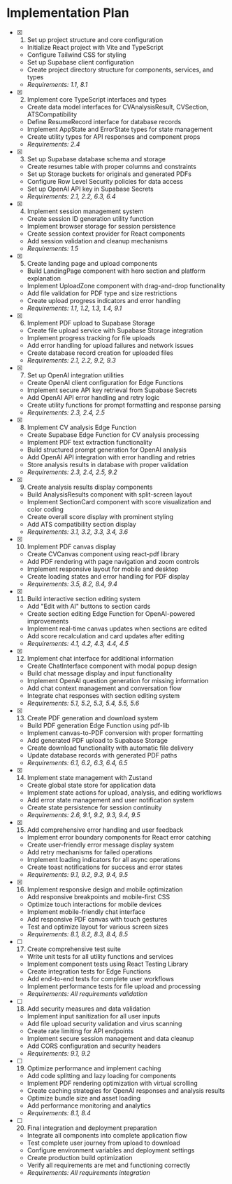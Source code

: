 # Implementation Plan

- [x] 1. Set up project structure and core configuration

  - Initialize React project with Vite and TypeScript
  - Configure Tailwind CSS for styling
  - Set up Supabase client configuration
  - Create project directory structure for components, services, and types
  - _Requirements: 1.1, 8.1_

- [x] 2. Implement core TypeScript interfaces and types

  - Create data model interfaces for CVAnalysisResult, CVSection, ATSCompatibility
  - Define ResumeRecord interface for database records
  - Implement AppState and ErrorState types for state management
  - Create utility types for API responses and component props
  - _Requirements: 2.4_

- [x] 3. Set up Supabase database schema and storage

  - Create resumes table with proper columns and constraints
  - Set up Storage buckets for originals and generated PDFs
  - Configure Row Level Security policies for data access
  - Set up OpenAI API key in Supabase Secrets
  - _Requirements: 2.1, 2.2, 6.3, 6.4_

- [x] 4. Implement session management system

  - Create session ID generation utility function
  - Implement browser storage for session persistence
  - Create session context provider for React components
  - Add session validation and cleanup mechanisms
  - _Requirements: 1.5_

- [x] 5. Create landing page and upload components

  - Build LandingPage component with hero section and platform explanation
  - Implement UploadZone component with drag-and-drop functionality
  - Add file validation for PDF type and size restrictions
  - Create upload progress indicators and error handling
  - _Requirements: 1.1, 1.2, 1.3, 1.4, 9.1_

- [x] 6. Implement PDF upload to Supabase Storage

  - Create file upload service with Supabase Storage integration
  - Implement progress tracking for file uploads
  - Add error handling for upload failures and network issues
  - Create database record creation for uploaded files
  - _Requirements: 2.1, 2.2, 9.2, 9.3_

- [x] 7. Set up OpenAI integration utilities

  - Create OpenAI client configuration for Edge Functions
  - Implement secure API key retrieval from Supabase Secrets
  - Add OpenAI API error handling and retry logic
  - Create utility functions for prompt formatting and response parsing
  - _Requirements: 2.3, 2.4, 2.5_

- [x] 8. Implement CV analysis Edge Function

  - Create Supabase Edge Function for CV analysis processing
  - Implement PDF text extraction functionality
  - Build structured prompt generation for OpenAI analysis
  - Add OpenAI API integration with error handling and retries
  - Store analysis results in database with proper validation
  - _Requirements: 2.3, 2.4, 2.5, 9.2_

- [x] 9. Create analysis results display components

  - Build AnalysisResults component with split-screen layout
  - Implement SectionCard component with score visualization and color coding
  - Create overall score display with prominent styling
  - Add ATS compatibility section display
  - _Requirements: 3.1, 3.2, 3.3, 3.4, 3.6_

- [x] 10. Implement PDF canvas display

  - Create CVCanvas component using react-pdf library
  - Add PDF rendering with page navigation and zoom controls
  - Implement responsive layout for mobile and desktop
  - Create loading states and error handling for PDF display
  - _Requirements: 3.5, 8.2, 8.4, 9.4_

- [x] 11. Build interactive section editing system

  - Add "Edit with AI" buttons to section cards
  - Create section editing Edge Function for OpenAI-powered improvements
  - Implement real-time canvas updates when sections are edited
  - Add score recalculation and card updates after editing
  - _Requirements: 4.1, 4.2, 4.3, 4.4, 4.5_

- [x] 12. Implement chat interface for additional information

  - Create ChatInterface component with modal popup design
  - Build chat message display and input functionality
  - Implement OpenAI question generation for missing information
  - Add chat context management and conversation flow
  - Integrate chat responses with section editing system
  - _Requirements: 5.1, 5.2, 5.3, 5.4, 5.5, 5.6_

- [x] 13. Create PDF generation and download system

  - Build PDF generation Edge Function using pdf-lib
  - Implement canvas-to-PDF conversion with proper formatting
  - Add generated PDF upload to Supabase Storage
  - Create download functionality with automatic file delivery
  - Update database records with generated PDF paths
  - _Requirements: 6.1, 6.2, 6.3, 6.4, 6.5_

- [x] 14. Implement state management with Zustand

  - Create global state store for application data
  - Implement state actions for upload, analysis, and editing workflows
  - Add error state management and user notification system
  - Create state persistence for session continuity
  - _Requirements: 2.6, 9.1, 9.2, 9.3, 9.4, 9.5_

- [x] 15. Add comprehensive error handling and user feedback

  - Implement error boundary components for React error catching
  - Create user-friendly error message display system
  - Add retry mechanisms for failed operations
  - Implement loading indicators for all async operations
  - Create toast notifications for success and error states
  - _Requirements: 9.1, 9.2, 9.3, 9.4, 9.5_

- [x] 16. Implement responsive design and mobile optimization

  - Add responsive breakpoints and mobile-first CSS
  - Optimize touch interactions for mobile devices
  - Implement mobile-friendly chat interface
  - Add responsive PDF canvas with touch gestures
  - Test and optimize layout for various screen sizes
  - _Requirements: 8.1, 8.2, 8.3, 8.4, 8.5_

- [ ] 17. Create comprehensive test suite

  - Write unit tests for all utility functions and services
  - Implement component tests using React Testing Library
  - Create integration tests for Edge Functions
  - Add end-to-end tests for complete user workflows
  - Implement performance tests for file upload and processing
  - _Requirements: All requirements validation_

- [ ] 18. Add security measures and data validation

  - Implement input sanitization for all user inputs
  - Add file upload security validation and virus scanning
  - Create rate limiting for API endpoints
  - Implement secure session management and data cleanup
  - Add CORS configuration and security headers
  - _Requirements: 9.1, 9.2_

- [ ] 19. Optimize performance and implement caching

  - Add code splitting and lazy loading for components
  - Implement PDF rendering optimization with virtual scrolling
  - Create caching strategies for OpenAI responses and analysis results
  - Optimize bundle size and asset loading
  - Add performance monitoring and analytics
  - _Requirements: 8.1, 8.4_

- [ ] 20. Final integration and deployment preparation
  - Integrate all components into complete application flow
  - Test complete user journey from upload to download
  - Configure environment variables and deployment settings
  - Create production build optimization
  - Verify all requirements are met and functioning correctly
  - _Requirements: All requirements integration_
